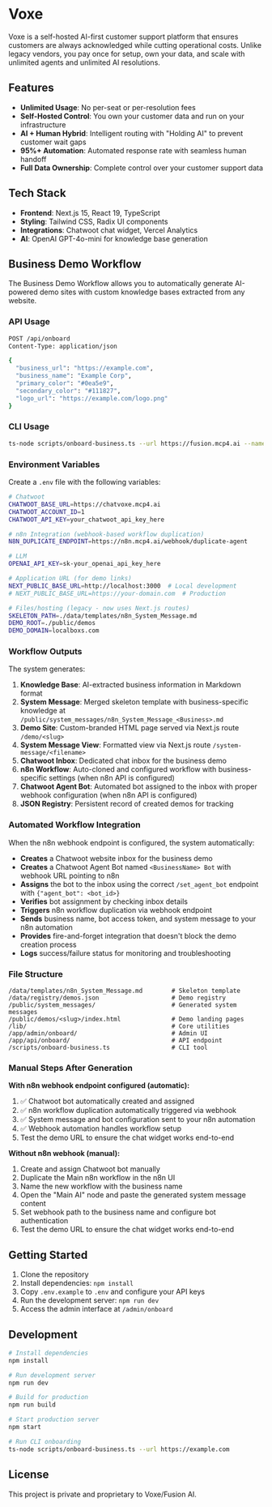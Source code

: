# Voxe

Voxe is a self-hosted AI-first customer support platform that ensures customers are always acknowledged while cutting operational costs. Unlike legacy vendors, you pay once for setup, own your data, and scale with unlimited agents and unlimited AI resolutions.

## Features

- **Unlimited Usage**: No per-seat or per-resolution fees
- **Self-Hosted Control**: You own your customer data and run on your infrastructure
- **AI + Human Hybrid**: Intelligent routing with "Holding AI" to prevent customer wait gaps
- **95%+ Automation**: Automated response rate with seamless human handoff
- **Full Data Ownership**: Complete control over your customer support data

## Tech Stack

- **Frontend**: Next.js 15, React 19, TypeScript
- **Styling**: Tailwind CSS, Radix UI components
- **Integrations**: Chatwoot chat widget, Vercel Analytics
- **AI**: OpenAI GPT-4o-mini for knowledge base generation

## Business Demo Workflow

The Business Demo Workflow allows you to automatically generate AI-powered demo sites with custom knowledge bases extracted from any website.

### API Usage

```bash
POST /api/onboard
Content-Type: application/json

{
  "business_url": "https://example.com",
  "business_name": "Example Corp",
  "primary_color": "#0ea5e9",
  "secondary_color": "#111827",
  "logo_url": "https://example.com/logo.png"
}
```

### CLI Usage

```bash
ts-node scripts/onboard-business.ts --url https://fusion.mcp4.ai --name Fusion --primary "#0ea5e9" --secondary "#111827"
```

### Environment Variables

Create a `.env` file with the following variables:

```bash
# Chatwoot
CHATWOOT_BASE_URL=https://chatvoxe.mcp4.ai
CHATWOOT_ACCOUNT_ID=1
CHATWOOT_API_KEY=your_chatwoot_api_key_here

# n8n Integration (webhook-based workflow duplication)
N8N_DUPLICATE_ENDPOINT=https://n8n.mcp4.ai/webhook/duplicate-agent

# LLM
OPENAI_API_KEY=sk-your_openai_api_key_here

# Application URL (for demo links)
NEXT_PUBLIC_BASE_URL=http://localhost:3000  # Local development
# NEXT_PUBLIC_BASE_URL=https://your-domain.com  # Production

# Files/hosting (legacy - now uses Next.js routes)
SKELETON_PATH=./data/templates/n8n_System_Message.md
DEMO_ROOT=./public/demos
DEMO_DOMAIN=localboxs.com
```

### Workflow Outputs

The system generates:

1. **Knowledge Base**: AI-extracted business information in Markdown format
2. **System Message**: Merged skeleton template with business-specific knowledge at `/public/system_messages/n8n_System_Message_<Business>.md`
3. **Demo Site**: Custom-branded HTML page served via Next.js route `/demo/<slug>`
4. **System Message View**: Formatted view via Next.js route `/system-message/<filename>`
5. **Chatwoot Inbox**: Dedicated chat inbox for the business demo
6. **n8n Workflow**: Auto-cloned and configured workflow with business-specific settings (when n8n API is configured)
7. **Chatwoot Agent Bot**: Automated bot assigned to the inbox with proper webhook configuration (when n8n API is configured)
8. **JSON Registry**: Persistent record of created demos for tracking

### Automated Workflow Integration

When the n8n webhook endpoint is configured, the system automatically:

- **Creates** a Chatwoot website inbox for the business demo
- **Creates** a Chatwoot Agent Bot named `<BusinessName> Bot` with webhook URL pointing to n8n
- **Assigns** the bot to the inbox using the correct `/set_agent_bot` endpoint with `{"agent_bot": <bot_id>}`
- **Verifies** bot assignment by checking inbox details
- **Triggers** n8n workflow duplication via webhook endpoint
- **Sends** business name, bot access token, and system message to your n8n automation
- **Provides** fire-and-forget integration that doesn't block the demo creation process
- **Logs** success/failure status for monitoring and troubleshooting

### File Structure

```
/data/templates/n8n_System_Message.md        # Skeleton template
/data/registry/demos.json                    # Demo registry
/public/system_messages/                     # Generated system messages
/public/demos/<slug>/index.html              # Demo landing pages
/lib/                                        # Core utilities
/app/admin/onboard/                          # Admin UI
/app/api/onboard/                            # API endpoint
/scripts/onboard-business.ts                 # CLI tool
```

### Manual Steps After Generation

**With n8n webhook endpoint configured (automatic):**
1. ✅ Chatwoot bot automatically created and assigned
2. ✅ n8n workflow duplication automatically triggered via webhook
3. ✅ System message and bot configuration sent to your n8n automation
4. ✅ Webhook automation handles workflow setup
5. Test the demo URL to ensure the chat widget works end-to-end

**Without n8n webhook (manual):**
1. Create and assign Chatwoot bot manually
2. Duplicate the Main n8n workflow in the n8n UI  
3. Name the new workflow with the business name
4. Open the "Main AI" node and paste the generated system message content
5. Set webhook path to the business name and configure bot authentication
6. Test the demo URL to ensure the chat widget works end-to-end

## Getting Started

1. Clone the repository
2. Install dependencies: `npm install`
3. Copy `.env.example` to `.env` and configure your API keys
4. Run the development server: `npm run dev`
5. Access the admin interface at `/admin/onboard`

## Development

```bash
# Install dependencies
npm install

# Run development server
npm run dev

# Build for production
npm run build

# Start production server
npm start

# Run CLI onboarding
ts-node scripts/onboard-business.ts --url https://example.com
```

## License

This project is private and proprietary to Voxe/Fusion AI.

